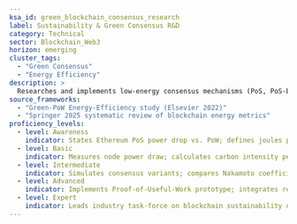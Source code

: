 ```yaml
---
ksa_id: green_blockchain_consensus_research
label: Sustainability & Green Consensus R&D
category: Technical
sector: Blockchain_Web3
horizon: emerging
cluster_tags:
  - "Green Consensus"
  - "Energy Efficiency"
description: >
  Researches and implements low-energy consensus mechanisms (PoS, PoS-based hybrids, Proof-of-Useful-Work) and lifecycle carbon accounting for blockchain networks; publishes benchmarks and tooling.
source_frameworks:
  - "Green-PoW Energy-Efficiency study (Elsevier 2022)"
  - "Springer 2025 systematic review of blockchain energy metrics"
proficiency_levels:
  - level: Awareness
    indicator: States Ethereum PoS power drop vs. PoW; defines joules per tx metric.
  - level: Basic
    indicator: Measures node power draw; calculates carbon intensity per kWh.
  - level: Intermediate
    indicator: Simulates consensus variants; compares Nakamoto coefficient and energy usage.
  - level: Advanced
    indicator: Implements Proof-of-Useful-Work prototype; integrates renewable-energy certificates for block rewards.
  - level: Expert
    indicator: Leads industry task-force on blockchain sustainability disclosures; authors ISO draft for DLT carbon reporting.
---
```


